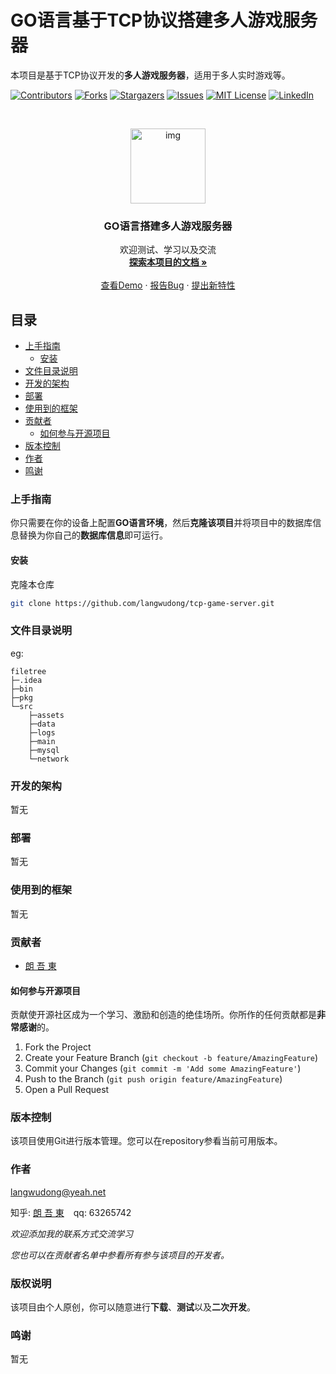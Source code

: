 

# GO语言基于TCP协议搭建多人游戏服务器

本项目是基于TCP协议开发的**多人游戏服务器**，适用于多人实时游戏等。

<!-- PROJECT SHIELDS -->

[![Contributors][contributors-shield]][contributors-url]
[![Forks][forks-shield]][forks-url]
[![Stargazers][stars-shield]][stars-url]
[![Issues][issues-shield]][issues-url]
[![MIT License][license-shield]][license-url]
[![LinkedIn][linkedin-shield]][linkedin-url]

<!-- PROJECT LOGO -->
<br />

<p align="center">
  <a href="https://github.com/langwudong/tcp-game-server/">
    <img src="src/assets/logo.png" alt="img" width="120" height="120">
  </a>

  <h3 align="center">GO语言搭建多人游戏服务器</h3>
  <p align="center">
    欢迎测试、学习以及交流
    <br />
    <a href="https://github.com/langwudong/tcp-game-server"><strong>探索本项目的文档 »</strong></a>
    <br />
    <br />
    <a href="https://github.com/langwudong/tcp-game-server">查看Demo</a>
    ·
    <a href="https://github.com/langwudong/tcp-game-server/issues">报告Bug</a>
    ·
    <a href="https://github.com/langwudong/tcp-game-server/issues">提出新特性</a>
  </p>

</p>
 
## 目录

- [上手指南](#上手指南)
  - [安装](#安装)
- [文件目录说明](#文件目录说明)
- [开发的架构](#开发的架构)
- [部署](#部署)
- [使用到的框架](#使用到的框架)
- [贡献者](#贡献者)
  - [如何参与开源项目](#如何参与开源项目)
- [版本控制](#版本控制)
- [作者](#作者)
- [鸣谢](#鸣谢)

### 上手指南

你只需要在你的设备上配置**GO语言环境**，然后**克隆该项目**并将项目中的数据库信息替换为你自己的**数据库信息**即可运行。

#### 安装

克隆本仓库
```sh
git clone https://github.com/langwudong/tcp-game-server.git
```

### 文件目录说明
eg:

```
filetree 
├─.idea
├─bin
├─pkg
└─src
    ├─assets
    ├─data
    ├─logs
    ├─main
    ├─mysql
    └─network

```





### 开发的架构 

暂无

### 部署

暂无

### 使用到的框架

暂无

### 贡献者

- [朗 吾 東](https://github.com/langwudong)

#### 如何参与开源项目

贡献使开源社区成为一个学习、激励和创造的绝佳场所。你所作的任何贡献都是**非常感谢**的。


1. Fork the Project
2. Create your Feature Branch (`git checkout -b feature/AmazingFeature`)
3. Commit your Changes (`git commit -m 'Add some AmazingFeature'`)
4. Push to the Branch (`git push origin feature/AmazingFeature`)
5. Open a Pull Request



### 版本控制

该项目使用Git进行版本管理。您可以在repository参看当前可用版本。

### 作者

langwudong@yeah.net

知乎: [朗 吾 東](https://www.zhihu.com/people/---60-9-44)  &ensp; qq: 63265742

*欢迎添加我的联系方式交流学习*

*您也可以在贡献者名单中参看所有参与该项目的开发者。*

### 版权说明

该项目由个人原创，你可以随意进行**下载**、**测试**以及**二次开发**。

### 鸣谢


暂无

<!-- links -->
[your-project-path]:langwudong/tcp-game-server
[contributors-shield]: https://img.shields.io/github/contributors/langwudong/tcp-game-server.svg?style=flat-square
[contributors-url]: https://github.com/langwudong/tcp-game-server/graphs/contributors
[forks-shield]: https://img.shields.io/github/forks/langwudong/tcp-game-server.svg?style=flat-square
[forks-url]: https://github.com/langwudong/tcp-game-server/network/members
[stars-shield]: https://img.shields.io/github/stars/langwudong/tcp-game-server.svg?style=flat-square
[stars-url]: https://github.com/langwudong/tcp-game-server/stargazers
[issues-shield]: https://img.shields.io/github/issues/langwudong/tcp-game-server.svg?style=flat-square
[issues-url]: https://img.shields.io/github/issues/langwudong/tcp-game-server.svg
[license-shield]: https://img.shields.io/github/license/shaojintian/Best_README_template.svg?style=flat-square
[license-url]: https://github.com/langwudong/tcp-game-server/blob/master/LICENSE.txt
[linkedin-shield]: https://img.shields.io/badge/-LinkedIn-black.svg?style=flat-square&logo=linkedin&colorB=555
[linkedin-url]: https://linkedin.com/in/langwudong
